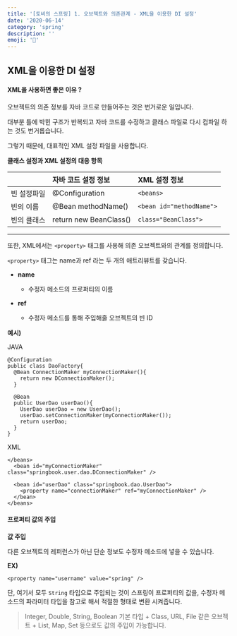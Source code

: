 ```yaml
---
title: '[토비의 스프링] 1. 오브젝트와 의존관계 - XML을 이용한 DI 설정'
date: '2020-06-14'
category: 'spring'
description: ''
emoji: '🚧'
---
```


## XML을 이용한 DI 설정

#### XML을 사용하면 좋은 이유 ?

오브젝트의 의존 정보를 자바 코드로 만들어주는 것은 번거로운 일입니다.

대부분 틀에 박힌 구조가 반복되고 자바 코드를 수정하고 클래스 파일로 다시 컴파일 하는 것도 번거롭습니다.

그렇기 때문에, 대표적인 XML 설정 파일을 사용합니다.

**클래스 설정과 XML 설정의 대응 항목**

|             | 자바 코드 설정 정보    | XML 설정 정보            |
| :---------- | :--------------------- | :----------------------- |
| 빈 설정파일 | @Configuration         | `<beans>`                |
| 빈의 이름   | @Bean methodName()     | `<bean id="methodName">` |
| 빈의 클래스 | return new BeanClass() | `class="BeanClass">`     |

---

또한, XML에서는 `<property>` 태그를 사용해 의존 오브젝트와의 관계를 정의합니다.

`<property>` 태그는 name과 ref 라는 두 개의 애트리뷰트를 갖습니다.

- **name**

  - 수정자 메소드의 프로퍼티의 이름

- **ref**

  - 수정자 메소드를 통해 주입해줄 오브젝트의 빈 ID

**예시)**

JAVA

```java:title=Java
@Configuration
public class DaoFactory{
  @Bean ConnectionMaker myConnectionMaker(){
    return new DConnectionMaker();
  }

  @Bean
  public UserDao userDao(){
    UserDao userDao = new UserDao();
    userDao.setConnectionMaker(myConnectionMaker());
    return userDao;
  }
}
```

XML

```xml:title=XML
</beans>
  <bean id="myConnectionMaker" class="springbook.user.dao.DConnectionMaker" />

  <bean id="userDao" class="springbook.dao.UserDao">
    <property name="connectionMaker" ref="myConnectionMaker" />
  </bean>
</beans>
```

#### 프로퍼티 값의 주입

**값 주입**

다른 오브젝트의 레퍼런스가 아닌 단순 정보도 수정자 메소드에 넣을 수 있습니다.

**EX)**

```xml:title=XML
<property name="username" value="spring" />
```

단, 여기서 모두 `String` 타입으로 주입되는 것이 스프링이 프로퍼티의 값을, 수정자 메소드의 파라미터 타입을 참고로 해서 적절한 형태로 변환 시켜줍니다.

> Integer, Double, String, Boolean 기본 타입 + Class, URL, File 같은 오브젝트 + List, Map, Set 등으로도 값의 주입이 가능합니다.
